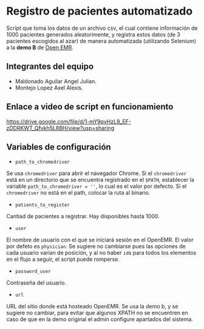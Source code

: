 # Registro de pacientes automatizado

Script que toma los datos de un archivo csv, el cual contiene información de 1000 pacientes generados aleatorimente, y registra estos datos (de 3 pacientes escogidos al azar) de manera automatizada (utilizando Selenium) a la **demo B** de [Open EMR](https://demo.openemr.io/b/openemr/interface/login/login.php?site=default).

## Integrantes del equipo

* Maldonado Aguilar Angel Julian.
* Montejo Lopez Axel Alexis.

## Enlace a video de script en funcionamiento

https://drive.google.com/file/d/1-mY9pvHzL9_EF-zDDRKWT_Qfvkh5L8BH/view?usp=sharing

## Variables de configuración

* `path_to_chromedriver`

Se usa `chromedriver` para abrir el navegador Chrome. Si el `chromedriver` está en un directorio que se encuentra registrado en el `$PATH`,
establecer la variable `path_to_chromedriver = ''`, lo cual es el valor por defecto. Si el `chromedriver` no está en el path, colocar
la ruta al binario.

* `patients_to_register`

Cantiad de pacientes a registrar. Hay disponibles hasta 1000.

* `user`

El nombre de usuario con el que se iniciará sesión en el OpenEMR. El valor por defeto es `physician`. Se sugiere no cambiarse pues las opciones
de cada usuario varían de posición, y al no haber `id`s para todos los elementos en el flujo a seguir, el script puede romperse.

* `password_user`

Contraseña del usuario.

* `url`

URL del sitio donde está hosteado OpenEMR. Se usa la demo b, y se sugiere no cambiar, para evitar que algunos XPATH no se encuentren en caso de que en la demo original el admin configure apartados del sistema.
